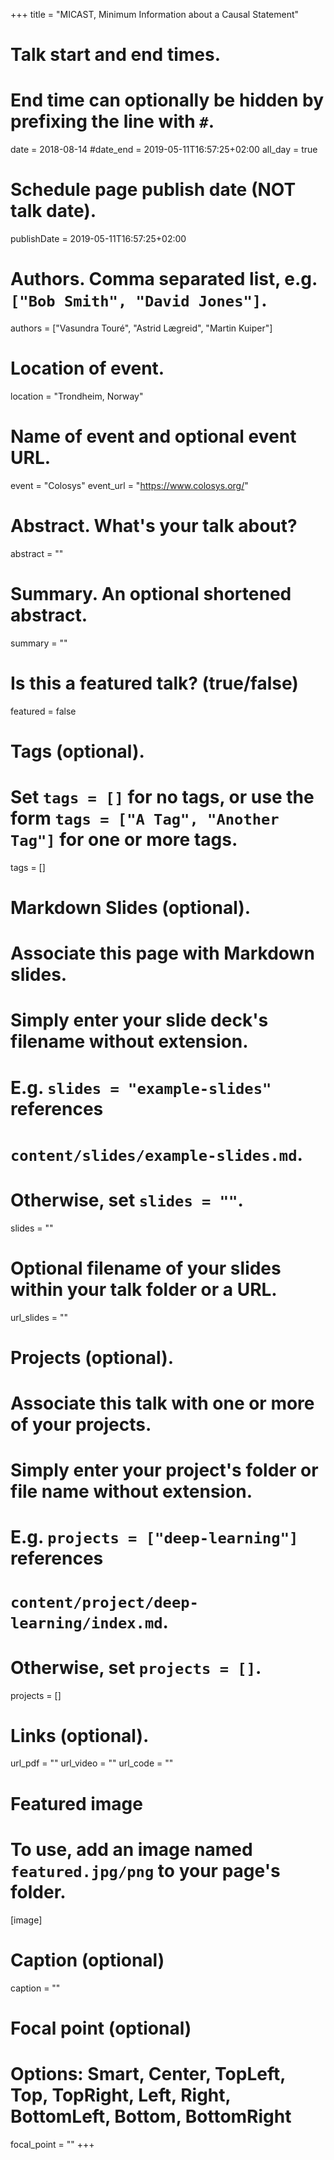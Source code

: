 +++
title = "MICAST, Minimum Information about a Causal Statement"

# Talk start and end times.
#   End time can optionally be hidden by prefixing the line with `#`.
date = 2018-08-14
#date_end = 2019-05-11T16:57:25+02:00
all_day = true

# Schedule page publish date (NOT talk date).
publishDate = 2019-05-11T16:57:25+02:00

# Authors. Comma separated list, e.g. `["Bob Smith", "David Jones"]`.
authors = ["Vasundra Touré", "Astrid Lægreid", "Martin Kuiper"]

# Location of event.
location = "Trondheim, Norway"

# Name of event and optional event URL.
event = "Colosys"
event_url = "https://www.colosys.org/"

# Abstract. What's your talk about?
abstract = ""

# Summary. An optional shortened abstract.
summary = ""

# Is this a featured talk? (true/false)
featured = false

# Tags (optional).
#   Set `tags = []` for no tags, or use the form `tags = ["A Tag", "Another Tag"]` for one or more tags.
tags = []

# Markdown Slides (optional).
#   Associate this page with Markdown slides.
#   Simply enter your slide deck's filename without extension.
#   E.g. `slides = "example-slides"` references 
#   `content/slides/example-slides.md`.
#   Otherwise, set `slides = ""`.
slides = ""

# Optional filename of your slides within your talk folder or a URL.
url_slides = ""

# Projects (optional).
#   Associate this talk with one or more of your projects.
#   Simply enter your project's folder or file name without extension.
#   E.g. `projects = ["deep-learning"]` references 
#   `content/project/deep-learning/index.md`.
#   Otherwise, set `projects = []`.
projects = []

# Links (optional).
url_pdf = ""
url_video = ""
url_code = ""

# Featured image
# To use, add an image named `featured.jpg/png` to your page's folder. 
[image]
  # Caption (optional)
  caption = ""

  # Focal point (optional)
  # Options: Smart, Center, TopLeft, Top, TopRight, Left, Right, BottomLeft, Bottom, BottomRight
  focal_point = ""
+++
